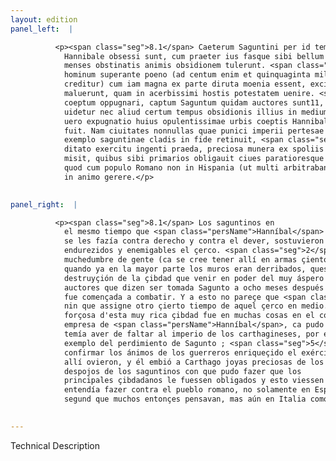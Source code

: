 ```yaml
---
layout: edition
panel_left:  |

          <p><span class="seg">8.1</span> Caeterum Saguntini per id tempus quo ab
            Hannibale obsessi sunt, cum praeter ius fasque sibi bellum inferri uiderent, plures
            menses obstinatis animis obsidionem tulerunt. <span class="seg">2</span> Ad extremum multitudine
            hominum superante poeno (ad centum enim et quinquaginta milia habuisse in armis
            creditur) cum iam magna ex parte diruta moenia essent, excidium urbis expectare
            maluerunt, quam in acerbissimi hostis potestatem uenire. <span class="seg">3</span> Octauo mense quam
            coeptum oppugnari, captum Saguntum quidam auctores sunt11, quibus nec Liuius assentiri
            uidetur nec aliud certum tempus obsidionis illius in medium afferre12. <span class="seg">4</span> At
            uero expugnatio huius opulentissimae urbis coeptis Hannibalis multis in rebus adiumento
            fuit. Nam ciuitates nonnullas quae punici imperii pertesae metum defectionis praebebant,
            exemplo saguntinae cladis in fide retinuit, <span class="seg">5</span> militum animos confirmauit
            ditato exercitu ingenti praeda, preciosa munera ex spoliis Saguntinorum Carthaginem
            misit, quibus sibi primarios obligauit ciues paratioresque reddidit ad futurum bellum,
            quod cum populo Romano non in Hispania (ut multi arbitrabantur) sed in Italia sibi erat
            in animo gerere.</p>
        

panel_right:  |

          <p><span class="seg">8.1</span> Los saguntinos en
            el mesmo tiempo que <span class="persName">Hanníbal</span> les puso çerco, viendo que la guerra
            se les fazía contra derecho y contra el dever, sostuvieron muchos meses con ánimos
            endurezidos y enemigables el çerco. <span class="seg">2</span> A la postre, sobrepujando el enemigo en
            muchedumbre de gente (ca se cree tener allí en armas çiento y çinquenta mill ombres),
            quando ya en la mayor parte los muros eran derribados, quesieron más atender la
            destruyçión de la çibdad que venir en poder del muy áspero enemigo. <span class="seg">3</span> Hay
            auctores que dizen ser tomada Sagunto a ocho meses después que
            fue començada a combatir. Y a esto no pareçe que <span class="persName">Livio</span> consienta,
            nin que assigne otro çierto tiempo de aquel çerco en medio. <span class="seg">4</span> Pero la toma
            forçosa d'esta muy rica çibdad fue en muchas cosas en el comienço grande ayuda a la
            empresa de <span class="persName">Hanníbal</span>, ca pudo retener en fe algunas çibdades que él
            temía aver de faltar al imperio de los carthagineses, por el
            exemplo del perdimiento de Sagunto ; <span class="seg">5</span> Y pudo
            confirmar los ánimos de los guerreros enriqueçido el exército con muy grande robo que
            allí ovieron, y él embió a Carthago joyas preciosas de los
            despojos de los saguntinos con que pudo fazer que los
            principales çibdadanos le fuessen obligados y esto viessen prestos para la guerra que
            entendía fazer contra el pueblo romano, no solamente en España,
            segund que muchos entonçes pensavan, mas aún en Italia como él lo tenía en voluntad.</p>
        

---
```


Technical Description 